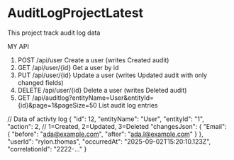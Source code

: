 # AuditLogProjectLatest
This project track audit log data

MY API 
1. POST	/api/user	Create a user (writes Created audit)
2. GET	/api/user/{id}	Get a user by id
3. PUT	/api/user/{id}	Update a user (writes Updated audit with only changed fields)
4. DELETE	/api/user/{id}	Delete a user (writes Deleted audit)
5. GET	/api/auditlog?entityName=User&entityId={id}&page=1&pageSize=50	List audit log entries

// Data of activty log
{
  "id": 12,
  "entityName": "User",
  "entityId": "1",
  "action": 2,               // 1=Created, 2=Updated, 3=Deleted
  "changesJson": {
    "Email": { "before": "ada@example.com", "after": "ada.l@example.com" }
  },
  "userId": "rylon.thomas",
  "occurredAt": "2025-09-02T15:20:10.123Z",
  "correlationId": "2222-..."
}
